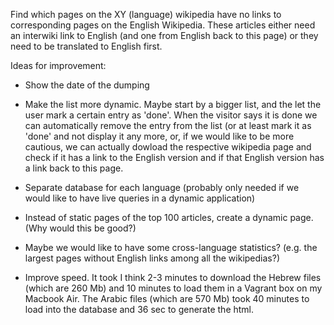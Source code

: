 Find which pages on the XY (language) wikipedia have no links to corresponding pages on the English Wikipedia.
These articles either need an interwiki link to English (and one from English back to this page) or they need
to be translated to English first.


Ideas for improvement:
* Show the date of the dumping



* Make  the list more dynamic. Maybe start by a bigger list, and the let the user mark a certain entry as 'done'.
When the visitor says it is done we can automatically remove the entry from the list (or at least mark it as 'done'
and not display it any more, or, if we would like to be more cautious, we can actually dowload the respective wikipedia
page and check if it has a link to the English version and if that English version has a link back to this page.


* Separate database for each language (probably only needed if we would like to have live queries in a dynamic application)
* Instead of static pages of the top 100 articles, create a dynamic page. (Why would this be good?)

* Maybe we would like to have some cross-language statistics? (e.g. the largest pages without English links among all the wikipedias?)

* Improve speed. It took I think 2-3 minutes to download the Hebrew files (which are 260 Mb) and 10 minutes to load them in a Vagrant box
  on my Macbook Air.
  The Arabic files (which are 570 Mb) took 40 minutes to load into the database and 36 sec to generate the html.
